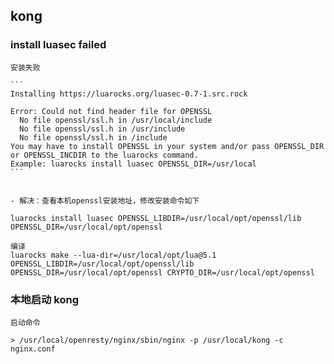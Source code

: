 ## kong

### install luasec failed

	安装失败
	
	```
	Installing https://luarocks.org/luasec-0.7-1.src.rock

	Error: Could not find header file for OPENSSL
	  No file openssl/ssl.h in /usr/local/include
	  No file openssl/ssl.h in /usr/include
	  No file openssl/ssl.h in /include
	You may have to install OPENSSL in your system and/or pass OPENSSL_DIR or OPENSSL_INCDIR to the luarocks command.
	Example: luarocks install luasec OPENSSL_DIR=/usr/local
	```
	
	
	- 解决：查看本机openssl安装地址，修改安装命令如下
	
	luarocks install luasec OPENSSL_LIBDIR=/usr/local/opt/openssl/lib OPENSSL_DIR=/usr/local/opt/openssl
	
	编译
	luarocks make --lua-dir=/usr/local/opt/lua@5.1 OPENSSL_LIBDIR=/usr/local/opt/openssl/lib OPENSSL_DIR=/usr/local/opt/openssl CRYPTO_DIR=/usr/local/opt/openssl
	
### 本地启动 kong

	启动命令
	
	> /usr/local/openresty/nginx/sbin/nginx -p /usr/local/kong -c nginx.conf